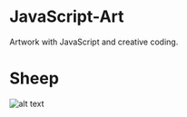 # JavaScript-Art

Artwork with JavaScript and creative coding.

# Sheep
![alt text](https://github.com/079035/JavaScript-Art/blob/main/Sheep/sheepo.gif?raw=true)
